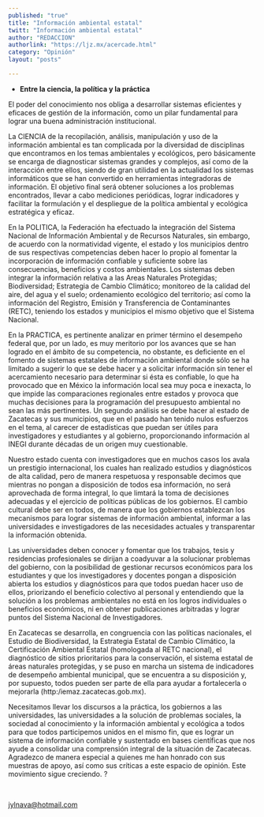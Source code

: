 ```yaml
---
published: "true"
title: "Información ambiental estatal"
twitt: "Información ambiental estatal"
author: "REDACCION"
authorlink: "https://ljz.mx/acercade.html"
category: "Opinión"
layout: "posts"

---
```


*   **Entre la ciencia, la política y la práctica**


  El poder del conocimiento nos obliga a desarrollar sistemas eficientes y eficaces de gestión de la información, como un pilar fundamental para lograr una buena administración institucional.



  La CIENCIA de la recopilación, análisis, manipulación y uso de la información ambiental es tan complicada por la diversidad de disciplinas que encontramos en los temas ambientales y ecológicos, pero básicamente se encarga de diagnosticar sistemas grandes y complejos, así como de la interacción entre ellos, siendo de gran utilidad en la actualidad los sistemas informáticos que se han convertido en herramientas integradoras de información. El objetivo final será obtener soluciones a los problemas encontrados, llevar a cabo mediciones periódicas, lograr indicadores y facilitar la formulación y el despliegue de la política ambiental y ecológica estratégica y eficaz.



  En la POLITICA, la Federación ha efectuado la integración del Sistema Nacional de Información Ambiental y de Recursos Naturales, sin embargo, de acuerdo con la normatividad vigente, el estado y los municipios dentro de sus respectivas competencias deben hacer lo propio al fomentar la incorporación de información confiable y suficiente sobre las consecuencias, beneficios y costos ambientales. Los sistemas deben integrar la información relativa a las Areas Naturales Protegidas; Biodiversidad; Estrategia de Cambio Climático; monitoreo de la calidad del aire, del agua y el suelo; ordenamiento ecológico del territorio; así como la información del Registro, Emisión y Transferencia de Contaminantes (RETC), teniendo los estados y municipios el mismo objetivo que el Sistema Nacional.



  En la PRACTICA, es pertinente analizar en primer término el desempeño federal que, por un lado, es muy meritorio por los avances que se han logrado en el ámbito de su competencia, no obstante, es deficiente en el fomento de sistemas estatales de información ambiental donde sólo se ha limitado a sugerir lo que se debe hacer y a solicitar información sin tener el acercamiento necesario para determinar si ésta es confiable, lo que ha provocado que en México la información local sea muy poca e inexacta, lo que impide las comparaciones regionales entre estados y provoca que muchas decisiones para la programación del presupuesto ambiental no sean las más pertinentes. Un segundo análisis se debe hacer al estado de Zacatecas y sus municipios, que en el pasado han tenido nulos esfuerzos en el tema, al carecer de estadísticas que puedan ser útiles para investigadores y estudiantes y al gobierno, proporcionando información al INEGI durante décadas de un origen muy cuestionable.



  Nuestro estado cuenta con investigadores que en muchos casos los avala un prestigio internacional, los cuales han realizado estudios y diagnósticos de alta calidad, pero de manera respetuosa y responsable decimos que mientras no pongan a disposición de todos esa información, no será aprovechada de forma integral, lo que limtará la toma de decisiones adecuadas y el ejercicio de políticas públicas de los gobiernos. El cambio cultural debe ser en todos, de manera que los gobiernos establezcan los mecanismos para lograr sistemas de información ambiental, informar a las universidades e investigadores de las necesidades actuales y transparentar la información obtenida.



  Las universidades deben conocer y fomentar que los trabajos, tesis y residencias profesionales se dirijan a coadyuvar a la solucionar problemas del gobierno, con la posibilidad de gestionar recursos económicos para los estudiantes y que los investigadores y docentes pongan a disposición abierta los estudios y diagnósticos para que todos puedan hacer uso de ellos, priorizando el beneficio colectivo al personal y entendiendo que la solución a los problemas ambientales no está en los logros individuales o beneficios económicos, ni en obtener publicaciones arbitradas y lograr puntos del Sistema Nacional de Investigadores.



  En Zacatecas se desarrolla, en congruencia con las políticas nacionales, el Estudio de Biodiversidad, la Estrategia Estatal de Cambio Climático, la Certificación Ambiental Estatal (homologada al RETC nacional), el diagnóstico de sitios prioritarios para la conservación, el sistema estatal de áreas naturales protegidas, y se puso en marcha un sistema de indicadores de desempeño ambiental municipal, que se encuentra a su disposición y, por supuesto, todos pueden ser parte de ella para ayudar a fortalecerla o mejorarla (http:/iemaz.zacatecas.gob.mx).



  Necesitamos llevar los discursos a la práctica, los gobiernos a las universidades, las universidades a la solución de problemas sociales, la sociedad al conocimiento y la información ambiental y ecológica a todos para que todos participemos unidos en el mismo fin, que es lograr un sistema de información confiable y sustentado en bases científicas que nos ayude a consolidar una comprensión integral de la situación de Zacatecas. Agradezco de manera especial a quienes me han honrado con sus muestras de apoyo, así como sus críticas a este espacio de opinión. Este movimiento sigue creciendo. ?



   



  jylnava@hotmail.com


